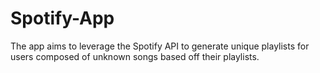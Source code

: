 # Spotify-App
The app aims to leverage the Spotify API to generate unique playlists for users composed of unknown songs based off their playlists.
